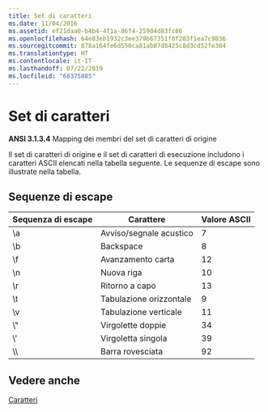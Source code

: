 ```yaml
---
title: Set di caratteri
ms.date: 11/04/2016
ms.assetid: ef21daa0-b4b4-4f1a-86f4-25904d83fc86
ms.openlocfilehash: 64e83eb1932c3ee379b67351f0f283f1ea7c9836
ms.sourcegitcommit: 878a164fe6d550ca81ab87d8425c8d3cd52fe384
ms.translationtype: HT
ms.contentlocale: it-IT
ms.lasthandoff: 07/22/2019
ms.locfileid: "68375885"
---
```

# <a name="character-sets"></a>Set di caratteri

**ANSI 3.1.3.4** Mapping dei membri del set di caratteri di origine

Il set di caratteri di origine e il set di caratteri di esecuzione includono i caratteri ASCII elencati nella tabella seguente. Le sequenze di escape sono illustrate nella tabella.

## <a name="escape-sequences"></a>Sequenze di escape

|Sequenza di escape|Carattere|Valore ASCII|
|---------------------|---------------|-----------------|
|&#92;a|Avviso/segnale acustico|7|
|&#92;b|Backspace|8|
|&#92;f|Avanzamento carta|12|
|&#92;n|Nuova riga|10|
|&#92;r|Ritorno a capo|13|
|&#92;t|Tabulazione orizzontale|9|
|&#92;v|Tabulazione verticale|11|
|&#92;"|Virgolette doppie|34|
|&#92;'|Virgoletta singola|39|
|&#92;&#92;|Barra rovesciata|92|

## <a name="see-also"></a>Vedere anche

[Caratteri](../c-language/characters.md)<br/>
